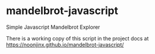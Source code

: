 # mandelbrot-javascript
Simple Javascript Mandelbrot Explorer

There is a working copy of this script in the project docs at https://noonjinx.github.io/mandelbrot-javascript/
